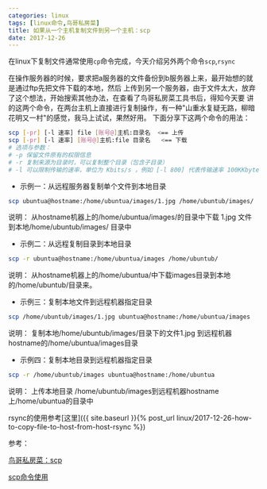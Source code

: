 ```yaml
---
categories: linux
tags: [linux命令,鸟哥私房菜]
title: 如果从一个主机复制文件到另一个主机：scp 
date: 2017-12-26
---
```


在linux下复制文件通常使用`cp`命令完成，今天介绍另外两个命令`scp`,`rsync`

在操作服务器的时候，要求把a服务器的文件备份到b服务器上来，最开始想的就是通过ftp先把文件下载的本地，然后
上传到另一个服务器，由于文件太大，放弃了这个想法，开始搜索其他办法，在查看了鸟哥私房菜工具书后，得知今天要
讲的这两个命令，在两台主机上直接进行复制操作，有一种"山重水复疑无路，柳暗花明又一村"的感觉，我马上试试，果然好用。
下面分享下这两个命令的用法：

```bash
scp [-pr] [-l 速率] file [账号@]主机:目录名  <== 上传
scp [-pr] [-l 速率] [账号@]主机:file 目录名   <== 下载
# 选项与参数：
# -p 保留文件原有的权限信息
# -r 复制来源为目录时，可以复制整个目录（包含子目录）
# -l 可以限制传输的速率，单位为 Kbits/s ，例如 [-l 800] 代表传输速率 100KKbytes/s 
```

- 示例一：从远程服务器复制单个文件到本地目录 

```bash
scp ubuntua@hostname:/home/ubuntua/images/1.jpg /home/ubuntub/images/ 
```
说明： 从hostname机器上的/home/ubuntua/images/的目录中下载 1.jpg 文件到本地/home/ubuntub/images/ 目录中

- 示例二：从远程复制目录到本地目录 

```bash
scp -r ubuntua@hostname:/home/ubuntua/images /home/ubuntub/
```
说明： 从hostname机器上的/home/ubuntua/中下载images目录到本地的/home/ubuntub/目录来。

- 示例三：复制本地文件到远程机器指定目录 

```bash
scp /home/ubuntub/images/1.jpg ubuntua@hostname:/home/ubuntua/images
```
说明： 复制本地/home/ubuntub/images/目录下的文件1.jpg 到远程机器hostname的/home/ubuntua/images目录

- 示例四：复制本地目录到远程机器指定目录 

```bash
scp -r /home/ubuntub/images ubuntua@hostname:/home/ubuntua
```
说明： 上传本地目录 /home/ubuntub/images到远程机器hostname上/home/ubuntua的目录中

rsync的使用参考[这里]({{ site.baseurl }}{% post_url linux/2017-12-26-how-to-copy-file-to-host-from-host-rsync %})



参考：

[鸟哥私房菜：scp](http://cn.linux.vbird.org/linux_server/0310telnetssh.php#scp)

[scp命令使用](https://linuxtools-rst.readthedocs.io/zh_CN/latest/tool/scp.html)
